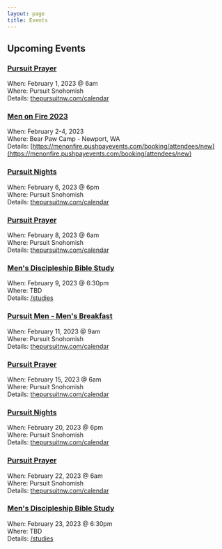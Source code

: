 ```yaml
---
layout: page
title: Events
---
```

## Upcoming Events

### [Pursuit Prayer][Pursuit/Calendar]
When: February 1, 2023 @ 6am  
Where: Pursuit Snohomish  
Details: [thepursuitnw.com/calendar][Pursuit/Calendar]

### [Men on Fire 2023](https://menonfire.pushpayevents.com/booking/attendees/new)
When: February 2-4, 2023  
Where: Bear Paw Camp - Newport, WA  
Details: [https://menonfire.pushpayevents.com/booking/attendees/new](https://menonfire.pushpayevents.com/booking/attendees/new)

### [Pursuit Nights][Pursuit/Calendar]
When: February 6, 2023 @ 6pm  
Where: Pursuit Snohomish  
Details: [thepursuitnw.com/calendar][Pursuit/Calendar]

### [Pursuit Prayer][Pursuit/Calendar]
When: February 8, 2023 @ 6am  
Where: Pursuit Snohomish  
Details: [thepursuitnw.com/calendar][Pursuit/Calendar]

### [Men's Discipleship Bible Study][Table22]
When: February 9, 2023 @ 6:30pm  
Where: TBD  
Details: [/studies][table22]

### [Pursuit Men - Men's Breakfast][Pursuit/Calendar]
When: February 11, 2023 @ 9am  
Where: Pursuit Snohomish  
Details: [thepursuitnw.com/calendar][Pursuit/Calendar]

### [Pursuit Prayer][Pursuit/Calendar]
When: February 15, 2023 @ 6am  
Where: Pursuit Snohomish  
Details: [thepursuitnw.com/calendar][Pursuit/Calendar]

### [Pursuit Nights][Pursuit/Calendar]
When: February 20, 2023 @ 6pm  
Where: Pursuit Snohomish  
Details: [thepursuitnw.com/calendar][Pursuit/Calendar]

### [Pursuit Prayer][Pursuit/Calendar]
When: February 22, 2023 @ 6am  
Where: Pursuit Snohomish  
Details: [thepursuitnw.com/calendar][Pursuit/Calendar]

### [Men's Discipleship Bible Study][Table22]
When: February 23, 2023 @ 6:30pm  
Where: TBD  
Details: [/studies][table22]

[Pursuit/Calendar]: https://thepursuitnw.com/calendar
[Table22]: /studies